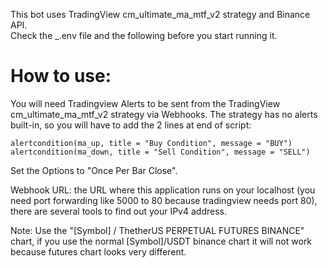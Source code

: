 This bot uses TradingView cm_ultimate_ma_mtf_v2 strategy and Binance API.  
Check the _.env file and the following before you start running it.  


# How to use:  
  
You will need Tradingview Alerts to be sent from the TradingView cm_ultimate_ma_mtf_v2 strategy via Webhooks. 
The strategy has no alerts built-in, so you will have to add the 2 lines at end of script:

```
alertcondition(ma_up, title = "Buy Condition", message = "BUY")
alertcondition(ma_down, title = "Sell Condition", message = "SELL")
```

Set the Options to "Once Per Bar Close".

Webhook URL: the URL where this application runs on your localhost (you need port forwarding like 5000 to 80 because tradingview needs port 80), there are several tools to find out your IPv4 address.


  
Note: Use the "[Symbol] / ThetherUS PERPETUAL FUTURES BINANCE" chart, if you use the normal [Symbol]/USDT binance chart it will not work because futures chart looks very different.  
